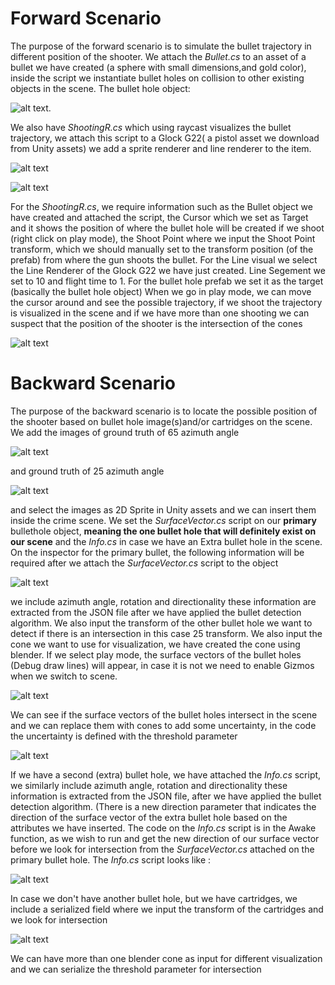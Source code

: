  
# Forward Scenario
The purpose of the forward scenario is to simulate the bullet trajectory in different position of the shooter. We attach the 
*Bullet.cs* to an asset of a bullet we have created (a sphere with small dimensions,and gold color), inside the script we instantiate bullet holes on collision to other existing objects in the scene. The bullet hole object:

![alt text](https://github.com/theocharistr/Law_Game/blob/main/CSI/Scripts/Forward%20Scenario/BulletHole.png). 

We also have *ShootingR.cs* which using raycast visualizes the bullet trajectory, we attach this script to a Glock G22( a pistol asset we download from Unity assets)
we add a sprite renderer and line renderer to the item.

![alt text](https://github.com/theocharistr/Law_Game/blob/main/CSI/Scripts/Forward%20Scenario/Sprite%26LineRenderer.jpg)


![alt text](https://github.com/theocharistr/Law_Game/blob/main/CSI/Scripts/Forward%20Scenario/ShootingR.cs__Inspector.jpg)


 For the *ShootingR.cs*, we require information such as the Bullet object we have created and attached the script, the Cursor which we set as Target and it shows the position of where the bullet hole will be created if we shoot (right click on play mode), the Shoot Point where we input the Shoot Point transform, which we should manually set to the transform position (of the prefab) from where the gun shoots the bullet. For the Line visual we select the Line Renderer of the Glock G22 we have just created. Line Segement we set to 10 and flight time to 1. For the bullet hole prefab we set it as the target (basically the bullet hole object)
When we go in play mode, we can move the cursor around and see the possible trajectory, if we shoot the trajectory is visualized in the scene and if we have more than one shooting we can suspect that the position of the shooter is the intersection of the cones 

![alt text](https://github.com/theocharistr/Law_Game/blob/main/CSI/Scripts/Forward%20Scenario/Csi.gif)

# Backward Scenario
The purpose of the backward scenario is to locate the possible position of the shooter based on bullet hole image(s)and/or cartridges on the scene.
We add the images of  ground truth of 65 azimuth angle 

![alt text]( https://github.com/theocharistr/Law_Game/blob/main/CSI/Bullet-hole-Detection/BulletDetection1image/65.png)

and ground truth of 25 azimuth angle 

![alt text]( https://github.com/theocharistr/Law_Game/blob/main/CSI/Bullet-hole-Detection/BulletDetection1image/25.png)

and select the images as 2D Sprite in Unity assets and we can insert them inside the crime scene. We set the *SurfaceVector.cs* script on our **primary** bullethole object, **meaning the one bullet hole that will definitely exist on our scene** and the *Info.cs* in case we have an Extra bullet hole in the scene. On the inspector for the primary bullet, the following information will be required after we attach the *SurfaceVector.cs* script to the object

![alt text](https://github.com/theocharistr/Law_Game/blob/main/CSI/Scripts/Backward%20Scenario/SurfaceVector.cs__Inspector.jpg)

we include azimuth angle, rotation and directionality these information are extracted from the JSON file after we have applied the bullet detection algorithm. We also input the transform of the other bullet hole we want to detect if there is an intersection in this case 25 transform. We also input the cone we want to use for visualization, we have created the cone using blender.
If we select play mode, the surface vectors of the bullet holes (Debug draw lines) will appear, in case it is not we need to enable Gizmos when we switch to scene.

![alt text]( https://github.com/theocharistr/Law_Game/blob/main/CSI/Scripts/Backward%20Scenario/CrimeScene.jpg)

We can see if the surface vectors of the bullet holes intersect in the scene and we can replace them with cones to add some uncertainty, in the code the uncertainty is defined with the threshold parameter

![alt text]( https://github.com/theocharistr/Law_Game/blob/main/CSI/Scripts/Backward%20Scenario/CrimeSceneCones.jpg)

If we have a second (extra) bullet hole, we have attached the *Info.cs* script, we similarly include azimuth angle, rotation and directionality  these information is extracted from the JSON file, after we have applied the bullet detection algorithm.
(There is a new direction parameter that indicates the direction of the surface vector of the extra bullet hole based on the attributes we have inserted. The code on the *Info.cs* script is in the Awake function, as we wish to run and get the new direction of our surface vector before we look for intersection from the  *SurfaceVector.cs*  attached on the primary bullet hole. The *Info.cs* script looks like :

![alt text](https://github.com/theocharistr/Law_Game/blob/main/CSI/Scripts/Backward%20Scenario/Info.cs_Inspector.jpg)

 In case we don't have another bullet hole, but we have cartridges, we include a serialized field where we input the transform of the cartridges and we look for intersection
 
![alt text](https://github.com/theocharistr/Law_Game/blob/main/CSI/Scripts/Backward%20Scenario/CrimeSceneCones_Cartridges.jpg)

We can have more than one blender cone as input for different visualization and we can serialize the threshold parameter for intersection
